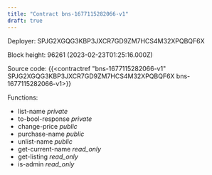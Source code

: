 ```yaml
---
title: "Contract bns-1677115282066-v1"
draft: true
---
```

Deployer: SPJG2XGQG3KBP3JXCR7GD9ZM7HCS4M32XPQBQF6X


 



Block height: 96261 (2023-02-23T01:25:16.000Z)

Source code: {{<contractref "bns-1677115282066-v1" SPJG2XGQG3KBP3JXCR7GD9ZM7HCS4M32XPQBQF6X bns-1677115282066-v1>}}

Functions:

* list-name _private_
* to-bool-response _private_
* change-price _public_
* purchase-name _public_
* unlist-name _public_
* get-current-name _read_only_
* get-listing _read_only_
* is-admin _read_only_
